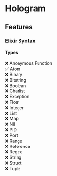 # Hologram

## Features

### Elixir Syntax

#### Types
:x: Anonymous Function\
:white_check_mark: Atom\
:x: Binary\
:x: Bitstring\
:x: Boolean\
:x: Charlist\
:x: Exception\
:x: Float\
:x: Integer\
:x: List\
:x: Map\
:x: Nil\
:x: PID\
:x: Port\
:x: Range\
:x: Reference\
:x: Regex\
:x: String\
:x: Struct\
:x: Tuple
